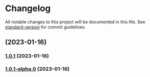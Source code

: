 # Changelog

All notable changes to this project will be documented in this file. See [standard-version](https://github.com/conventional-changelog/standard-version) for commit guidelines.

## [](https://github.com/zhuwei-ones/MyDemo/compare/v1.0.1...v) (2023-01-16)

### [1.0.1](https://github.com/zhuwei-ones/MyDemo/compare/v1.0.1-alpha.0...v1.0.1) (2023-01-16)

### [1.0.1-alpha.0](https://github.com/zhuwei-ones/MyDemo/compare/v1.0.0...v1.0.1-alpha.0) (2023-01-16)
